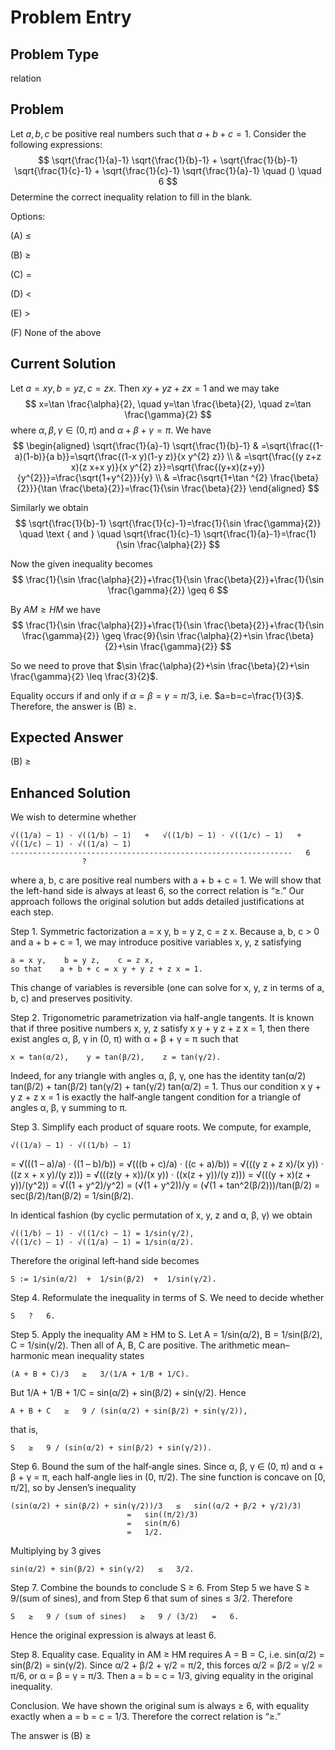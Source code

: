 # Problem Entry

## Problem Type
relation

## Problem
Let $a, b, c$ be positive real numbers such that $a + b + c = 1$. Consider the following expressions:
$$
\sqrt{\frac{1}{a}-1} \sqrt{\frac{1}{b}-1} + \sqrt{\frac{1}{b}-1} \sqrt{\frac{1}{c}-1} + \sqrt{\frac{1}{c}-1} \sqrt{\frac{1}{a}-1} \quad () \quad 6
$$
Determine the correct inequality relation to fill in the blank.

Options:

(A) $\leq$ 

(B) $\geq$

(C) $=$ 

(D) $<$

(E) $>$

(F) None of the above

## Current Solution
Let $a=x y, b=y z, c=z x$. Then $x y+y z+z x=1$ and we may take
$$
x=\tan \frac{\alpha}{2}, \quad y=\tan \frac{\beta}{2}, \quad z=\tan \frac{\gamma}{2}
$$
where $\alpha, \beta, \gamma \in(0, \pi)$ and $\alpha+\beta+\gamma=\pi$.
We have
$$
\begin{aligned}
\sqrt{\frac{1}{a}-1} \sqrt{\frac{1}{b}-1} & =\sqrt{\frac{(1-a)(1-b)}{a b}}=\sqrt{\frac{(1-x y)(1-y z)}{x y^{2} z}} \\
& =\sqrt{\frac{(y z+z x)(z x+x y)}{x y^{2} z}}=\sqrt{\frac{(y+x)(z+y)}{y^{2}}}=\frac{\sqrt{1+y^{2}}}{y} \\
& =\frac{\sqrt{1+\tan ^{2} \frac{\beta}{2}}}{\tan \frac{\beta}{2}}=\frac{1}{\sin \frac{\beta}{2}}
\end{aligned}
$$

Similarly we obtain
$$
\sqrt{\frac{1}{b}-1} \sqrt{\frac{1}{c}-1}=\frac{1}{\sin \frac{\gamma}{2}} \quad \text { and } \quad \sqrt{\frac{1}{c}-1} \sqrt{\frac{1}{a}-1}=\frac{1}{\sin \frac{\alpha}{2}}
$$

Now the given inequality becomes
$$
\frac{1}{\sin \frac{\alpha}{2}}+\frac{1}{\sin \frac{\beta}{2}}+\frac{1}{\sin \frac{\gamma}{2}} \geq 6
$$

By $A M \geq H M$ we have
$$
\frac{1}{\sin \frac{\alpha}{2}}+\frac{1}{\sin \frac{\beta}{2}}+\frac{1}{\sin \frac{\gamma}{2}} \geq \frac{9}{\sin \frac{\alpha}{2}+\sin \frac{\beta}{2}+\sin \frac{\gamma}{2}}
$$

So we need to prove that $\sin \frac{\alpha}{2}+\sin \frac{\beta}{2}+\sin \frac{\gamma}{2} \leq \frac{3}{2}$.

Equality occurs if and only if $\alpha=\beta=\gamma=\pi / 3$, i.e. $a=b=c=\frac{1}{3}$. Therefore, the answer is (B) $\geq$.

## Expected Answer
(B) $\geq$

## Enhanced Solution
We wish to determine whether

    √((1/a) – 1) · √((1/b) – 1)   +   √((1/b) – 1) · √((1/c) – 1)   +   √((1/c) – 1) · √((1/a) – 1)
    ---------------------------------------------------------------   6
                    ?

where a, b, c are positive real numbers with a + b + c = 1. We will show that the left-hand side is always at least 6, so the correct relation is “≥.”  Our approach follows the original solution but adds detailed justifications at each step.

Step 1.  Symmetric factorization a = x y, b = y z, c = z x.
Because a, b, c > 0 and a + b + c = 1, we may introduce positive variables x, y, z satisfying

    a = x y,    b = y z,    c = z x,
    so that    a + b + c = x y + y z + z x = 1.

This change of variables is reversible (one can solve for x, y, z in terms of a, b, c) and preserves positivity.

Step 2.  Trigonometric parametrization via half-angle tangents.
It is known that if three positive numbers x, y, z satisfy x y + y z + z x = 1, then there exist angles α, β, γ in (0, π) with α + β + γ = π such that

    x = tan(α/2),    y = tan(β/2),    z = tan(γ/2).

Indeed, for any triangle with angles α, β, γ, one has the identity
tan(α/2) tan(β/2) + tan(β/2) tan(γ/2) + tan(γ/2) tan(α/2) = 1.  Thus our condition x y + y z + z x = 1 is exactly the half‐angle tangent condition for a triangle of angles α, β, γ summing to π.

Step 3.  Simplify each product of square roots.
We compute, for example,

    √((1/a) – 1) · √((1/b) – 1)
  = √(((1 – a)/a) · ((1 – b)/b))
  = √(((b + c)/a) · ((c + a)/b))
  = √(((y z + z x)/(x y)) · ((z x + x y)/(y z)))
  = √(((z(y + x))/(x y)) · ((x(z + y))/(y z)))
  = √(((y + x)(z + y))/(y^2))
  = √((1 + y^2)/y^2)
  = (√(1 + y^2))/y
  = (√(1 + tan^2(β/2)))/tan(β/2)
  = sec(β/2)/tan(β/2)
  = 1/sin(β/2).

In identical fashion (by cyclic permutation of x, y, z and α, β, γ) we obtain

    √((1/b) – 1) · √((1/c) – 1) = 1/sin(γ/2),
    √((1/c) – 1) · √((1/a) – 1) = 1/sin(α/2).

Therefore the original left‐hand side becomes

    S := 1/sin(α/2)  +  1/sin(β/2)  +  1/sin(γ/2).

Step 4.  Reformulate the inequality in terms of S.
We need to decide whether

    S   ?   6.

Step 5.  Apply the inequality AM ≥ HM to S.
Let A = 1/sin(α/2), B = 1/sin(β/2), C = 1/sin(γ/2).  Then all of A, B, C are positive.  The arithmetic mean–harmonic mean inequality states

    (A + B + C)/3   ≥   3/(1/A + 1/B + 1/C).

But 1/A + 1/B + 1/C = sin(α/2) + sin(β/2) + sin(γ/2).  Hence

    A + B + C   ≥   9 / (sin(α/2) + sin(β/2) + sin(γ/2)),

that is,

    S   ≥   9 / (sin(α/2) + sin(β/2) + sin(γ/2)).

Step 6.  Bound the sum of the half‐angle sines.
Since α, β, γ ∈ (0, π) and α + β + γ = π, each half‐angle lies in (0, π/2).  The sine function is concave on [0, π/2], so by Jensen’s inequality

    (sin(α/2) + sin(β/2) + sin(γ/2))/3   ≤   sin((α/2 + β/2 + γ/2)/3)
                              =   sin((π/2)/3)
                              =   sin(π/6)
                              =   1/2.

Multiplying by 3 gives

    sin(α/2) + sin(β/2) + sin(γ/2)   ≤   3/2.

Step 7.  Combine the bounds to conclude S ≥ 6.
From Step 5 we have S ≥ 9/(sum of sines), and from Step 6 that sum of sines ≤ 3/2.  Therefore

    S   ≥   9 / (sum of sines)   ≥   9 / (3/2)   =   6.

Hence the original expression is always at least 6.  

Step 8.  Equality case.
Equality in AM ≥ HM requires A = B = C, i.e. sin(α/2) = sin(β/2) = sin(γ/2).  Since α/2 + β/2 + γ/2 = π/2, this forces α/2 = β/2 = γ/2 = π/6, or α = β = γ = π/3.  Then a = b = c = 1/3, giving equality in the original inequality.

Conclusion.
We have shown the original sum is always ≥ 6, with equality exactly when a = b = c = 1/3.  Therefore the correct relation is “≥.”

The answer is (B) ≥
